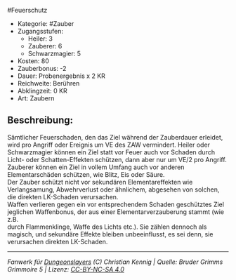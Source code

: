 #Feuerschutz  
- Kategorie: #Zauber  
- Zugangsstufen:  
  - Heiler: 3  
  - Zauberer: 6  
  - Schwarzmagier: 5  
- Kosten: 80  
- Zauberbonus: -2  
- Dauer: Probenergebnis x 2 KR  
- Reichweite: Berühren  
- Abklingzeit: 0 KR  
- Art: Zaubern     

## Beschreibung:
Sämtlicher Feuerschaden, den das Ziel während der Zauberdauer erleidet, wird pro Angriff oder Ereignis um VE des ZAW vermindert. Heiler oder Schwarzmagier können ein Ziel statt vor Feuer auch vor Schaden durch Licht- oder Schatten-Effekten schützen, dann aber nur um VE/2 pro Angriff.<br>Zauberer können ein Ziel in vollem Umfang auch vor anderen Elementarschäden schützen, wie Blitz, Eis oder Säure.<br>Der Zauber schützt nicht vor sekundären Elementareffekten wie Verlangsamung, Abwehrverlust oder ähnlichem, abgesehen von solchen, die direkten LK-Schaden verursachen.<br>Waffen verlieren gegen ein vor entsprechendem Schaden geschütztes Ziel jeglichen Waffenbonus, der aus einer Elementarverzauberung stammt (wie z.B.<br>durch Flammenklinge, Waffe des Lichts etc.). Sie zählen dennoch als magisch, und sekundäre Effekte bleiben unbeeinflusst, es sei denn, sie verursachen direkten LK-Schaden.


___
*Fanwerk für [Dungeonslayers](https://www.dungeonslayers.net/) (C) Christian Kennig | Quelle: Bruder Grimms Grimmoire 5 | Lizenz: [CC-BY-NC-SA 4.0](https://creativecommons.org/licenses/by-nc-sa/4.0/deed.de)*